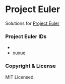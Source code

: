 # Project Euler
Solutions for [Project Euler](https://projecteuler.net/)

### Project Euler IDs

* 
* xuxue

### Copyright & License
MIT Licensed.
